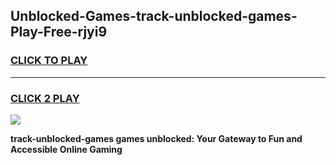 
## Unblocked-Games-track-unblocked-games-Play-Free-rjyi9
<h3>
<a href="https://premium76.site?title=track-unblocked-games&ref=18A">CLICK TO PLAY</a></h3>
<hr>

<h3>
<a href="https://premium76.site?title=track-unblocked-games&ref=18A">CLICK 2 PLAY</a>
  
</h3>

<a href="https://premium76.site?title=track-unblocked-games&ref=18A"><img src="https://clearcache.store/games.png"></a>


**track-unblocked-games games unblocked: Your Gateway to Fun and Accessible Online Gaming**
